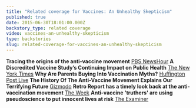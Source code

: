 ```yaml
---
title: "Related coverage for Vaccines: An Unhealthy Skepticism"
published: true
date: 2015-06-30T18:01:00.000Z
backstory_type: related coverage
video: vaccines-an-unhealthy-skepticism
type: backstories
slug: related-coverage-for-vaccines-an-unhealthy-skepticism
---
```


**Tracing the origins of the anti-vaccine movement**
[PBS NewsHour](http://www.pbs.org/newshour/bb/tracing-origins-anti-vaccine-movement/)
**A Discredited Vaccine Study’s Continuing Impact on Public Health**
[The New York Times](http://www.nytimes.com/2015/02/02/us/a-discredited-vaccine-studys-continuing-impact-on-public-health.html?rref=collection%2Fcolumn%2Fretro-report&action=click&contentCollection=us&region=stream&module=stream_unit&contentPlacement=10&pgtype=collection)
**Why Are Parents Buying Into Vaccination Myths?**
[Huffington Post Live](http://live.huffingtonpost.com/r/segment/debunking-vaccination-myths-/54cab6f178c90a0ceb000789)
**The History Of The Anti-Vaccine Movement Explains Our Terrifying Future**
[Gizmodo](http://www.examiner.com/article/anti-vaccine-truthers-are-using-pseudoscience-to-put-innocent-lives-at-risk)
**Retro Report has a timely look back at the anti-vaccination movement**
[The Week](http://www.theweek.com/speedreads/537314/retro-report-timely-look-back-antivaccination-movement)
**Anti-vaccine 'truthers' are using pseudoscience to put innocent lives at risk**
[The Examiner](http://www.examiner.com/article/anti-vaccine-truthers-are-using-pseudoscience-to-put-innocent-lives-at-risk)

